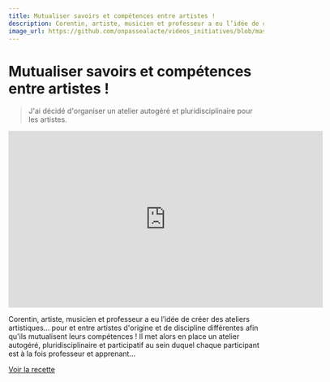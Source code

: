 ```yaml
---
title: Mutualiser savoirs et compétences entre artistes !
description: Corentin, artiste, musicien et professeur a eu l’idée de créer des ateliers artistiques… pour et entre artistes d'origine et de discipline différentes afin qu'ils mutualisent leurs compétences !
image_url: https://github.com/onpassealacte/videos_initiatives/blob/master/media/mutualisation_artistes.jpg?raw=true
---
```


# Mutualiser savoirs et compétences entre artistes !

>  J'ai décidé d'organiser un atelier autogéré et pluridisciplinaire pour les artistes.

<iframe src="https://player.vimeo.com/video/138430167" width="620" height="348" frameborder="0" webkitallowfullscreen mozallowfullscreen allowfullscreen></iframe>

Corentin, artiste, musicien et professeur a eu l’idée de créer des ateliers artistiques… pour et entre artistes d'origine et de discipline différentes afin qu'ils mutualisent leurs compétences ! Il met alors en place un atelier autogéré, pluridisciplinaire et participatif au sein duquel chaque participant est à la fois professeur et apprenant…

[Voir la recette](http://www.onpassealacte.fr/recettes_coup_de_coeur_en_savoir_plus.php?r=86009702144)
